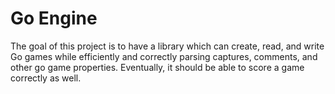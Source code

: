 # Go Engine

The goal of this project is to have a library which can create, read, and write Go games while efficiently and correctly parsing captures, comments, and other go game properties. Eventually, it should be able to score a game correctly as well.

